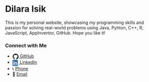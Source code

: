 # Dilara Isik

This is my personal website, showcasing my programming skills and passion for solving real-world problems using Java, Pyhton, C++, R, JavaScript, AppInventor, GitHub.              Hope you like it!

### Connect with Me

<ul>
  <li>
    <a href="https://github.com/di-lo">
      <img src="images/github-mark.png" alt="GitHub" style="width: 20px; height: 20px; vertical-align: middle;">
    </a>
    <a href="https://github.com/di-lo" title="Visit my GitHub profile">GitHub</a>
  </li>
  <li>
    <a href="https://www.linkedin.com/in/dilara-isik/">
      <img src="images/LI-In-Bug.png" alt="LinkedIn" style="width: 20px; height: 20px; vertical-align: middle;">
    </a>
    <a href="https://www.linkedin.com/in/dilara-isik/" title="Visit my LinkedIn profile">LinkedIn</a>
  </li>
  <li>
    📞 <a href="tel:+16154912792" title="Call Me">Phone</a>
  </li>
  <li>
    📧 <a href="mailto:dilara.isik@vanderbilt.edu" title="Send Me an Email">Email</a>
  </li>
</ul>



